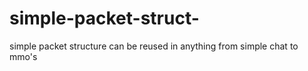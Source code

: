 # simple-packet-struct-
simple packet structure can be reused in anything from simple chat to mmo's
